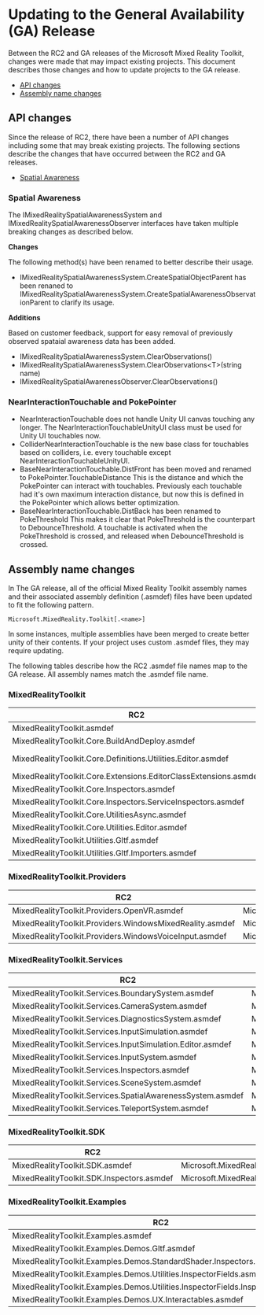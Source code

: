 # Updating to the General Availability (GA) Release

Between the RC2 and GA releases of the Microsoft Mixed Reality Toolkit, changes were made that may impact existing projects. This document describes those changes and how to update projects to the GA release.

- [API changes](#api-changes)
- [Assembly name changes](#assembly-name-changes)

## API changes

Since the release of RC2, there have been a number of API changes including some that may break existing projects. The following sections describe the changes that have occurred between the RC2 and GA releases.

- [Spatial Awareness](#spatial-awareness)

### Spatial Awareness

The IMixedRealitySpatialAwarenessSystem and IMixedRealitySpatialAwarenessObserver interfaces have taken multiple breaking changes as described below.

**Changes**

The following method(s) have been renamed to better describe their usage.

- IMixedRealitySpatialAwarenessSystem.CreateSpatialObjectParent has been renaned to IMixedRealitySpatialAwarenessSystem.CreateSpatialAwarenessObservationParent to clarify its usage.

**Additions**

Based on customer feedback, support for easy removal of previously observed spataial awareness data has been added.

- IMixedRealitySpatialAwarenessSystem.ClearObservations()
- IMixedRealitySpatialAwarenessSystem.ClearObservations\<T\>(string name)
- IMixedRealitySpatialAwarenessObserver.ClearObservations()

### NearInteractionTouchable and PokePointer

- NearInteractionTouchable does not handle Unity UI canvas touching any longer. The NearInteractionTouchableUnityUI class must be used for Unity UI touchables now.
- ColliderNearInteractionTouchable is the new base class for touchables based on colliders, i.e. every touchable except NearInteractionTouchableUnityUI.
- BaseNearInteractionTouchable.DistFront has been moved and renamed to PokePointer.TouchableDistance
    This is the distance and which the PokePointer can interact with touchables. Previously each touchable had it's own maximum interaction distance, but now this is defined in the PokePointer which allows better optimization.
- BaseNearInteractionTouchable.DistBack has been renamed to PokeThreshold
    This makes it clear that PokeThreshold is the counterpart to DebounceThreshold. A touchable is activated when the PokeThreshold is crossed, and released when DebounceThreshold is crossed.

## Assembly name changes

In The GA release, all of the official Mixed Reality Toolkit assembly names and their associated assembly definition (.asmdef) files have been updated to fit the following pattern.

```
Microsoft.MixedReality.Toolkit[.<name>]
```

In some instances, multiple assemblies have been merged to create better unity of their contents. If your project uses custom .asmdef files, they may require updating.

The following tables describe how the RC2 .asmdef file names map to the GA release. All assembly names match the .asmdef file name. 

### MixedRealityToolkit

| RC2 | GA |
| --- | --- |
| MixedRealityToolkit.asmdef | Microsoft.MixedReality.Toolkit.asmdef |
| MixedRealityToolkit.Core.BuildAndDeploy.asmdef | Microsoft.MixedReality.Toolkit.Editor.BuildAndDeploy.asmdef |
| MixedRealityToolkit.Core.Definitions.Utilities.Editor.asmdef | Removed, use Microsoft.MixedReality.Toolkit.Editor.Utilities.asmdef |
| MixedRealityToolkit.Core.Extensions.EditorClassExtensions.asmdef | Microsoft.MixedReality.Toolkit.Editor.ClassExtensions.asmdef
| MixedRealityToolkit.Core.Inspectors.asmdef | Microsoft.MixedReality.Toolkit.Editor.Inspectors.asmdef |
| MixedRealityToolkit.Core.Inspectors.ServiceInspectors.asmdef | Microsoft.MixedReality.Toolkit.Editor.ServiceInspectors.asmdef |
| MixedRealityToolkit.Core.UtilitiesAsync.asmdef | Microsoft.MixedReality.Toolkit.Async.asmdef |
| MixedRealityToolkit.Core.Utilities.Editor.asmdef | Microsoft.MixedReality.Toolkit.Editor.Utilities.asmdef |
| MixedRealityToolkit.Utilities.Gltf.asmdef | Microsoft.MixedReality.Toolkit.Gltf.asmdef |
| MixedRealityToolkit.Utilities.Gltf.Importers.asmdef | Microsoft.MixedReality.Toolkit.Gltf.Importers.asmdef |

### MixedRealityToolkit.Providers

| RC2 | GA |
| --- | --- |
| MixedRealityToolkit.Providers.OpenVR.asmdef | Microsoft.MixedReality.Toolkit.Providers.OpenVR.asmdef |
| MixedRealityToolkit.Providers.WindowsMixedReality.asmdef | Microsoft.MixedReality.Toolkit.Providers.WindowsMixedReality.asmdef |
| MixedRealityToolkit.Providers.WindowsVoiceInput.asmdef | Microsoft.MixedReality.Toolkit.Providers.WindowsVoiceInput.asmdef |

### MixedRealityToolkit.Services

| RC2 | GA |
| --- | --- |
| MixedRealityToolkit.Services.BoundarySystem.asmdef | Microsoft.MixedReality.Toolkit.Services.BoundarySystem.asmdef |
| MixedRealityToolkit.Services.CameraSystem.asmdef | Microsoft.MixedReality.Toolkit.Services.CameraSystem.asmdef |
| MixedRealityToolkit.Services.DiagnosticsSystem.asmdef | Microsoft.MixedReality.Toolkit.Services.DiagnosticsSystem.asmdef |
| MixedRealityToolkit.Services.InputSimulation.asmdef | Microsoft.MixedReality.Toolkit.Services.InputSimulation.asmdef |
| MixedRealityToolkit.Services.InputSimulation.Editor.asmdef | Microsoft.MixedReality.Toolkit.Services.InputSimulation.Editor.asmdef | 
| MixedRealityToolkit.Services.InputSystem.asmdef | Microsoft.MixedReality.Toolkit.Services.InputSystem.asmdef |
| MixedRealityToolkit.Services.Inspectors.asmdef | Microsoft.MixedReality.Toolkit.Services.InputSystem.Editor.asmdef |
| MixedRealityToolkit.Services.SceneSystem.asmdef | Microsoft.MixedReality.Toolkit.Services.SceneSystem.asmdef |
| MixedRealityToolkit.Services.SpatialAwarenessSystem.asmdef | Microsoft.MixedReality.Toolkit.Services.SpatialAwarenessSystem.asmdef |
| MixedRealityToolkit.Services.TeleportSystem.asmdef | Microsoft.MixedReality.Toolkit.Services.TeleportSystem.asmdef |


### MixedRealityToolkit.SDK

| RC2 | GA |
| --- | --- |
| MixedRealityToolkit.SDK.asmdef | Microsoft.MixedReality.Toolkit.SDK.asmdef |
| MixedRealityToolkit.SDK.Inspectors.asmdef | Microsoft.MixedReality.Toolkit.SDK.Inspectors.asmdef |

### MixedRealityToolkit.Examples

| RC2 | GA |
| --- | --- |
| MixedRealityToolkit.Examples.asmdef | Microsoft.MixedReality.Toolkit.Examples.asmdef |
| MixedRealityToolkit.Examples.Demos.Gltf.asmdef | Microsoft.MixedReality.Toolkit.Demos.Gltf.asmdef |
| MixedRealityToolkit.Examples.Demos.StandardShader.Inspectors.asmdef | Microsoft.MixedReality.Toolkit.Demos.StandardShader.Inspectors.asmdef |
| MixedRealityToolkit.Examples.Demos.Utilities.InspectorFields.asmdef | Microsoft.MixedReality.Toolkit.Demos.InspectorFields.asmdef |
| MixedRealityToolkit.Examples.Demos.Utilities.InspectorFields.Inspectors.asmdef | Microsoft.MixedReality.Toolkit.Demos.InspectorFields.Inspectors.asmdef |
| MixedRealityToolkit.Examples.Demos.UX.Interactables.asmdef | Microsoft.MixedReality.Toolkit.Demos.UX.Interactables.asmdef |
